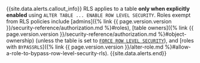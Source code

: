 {{site.data.alerts.callout_info}}
RLS applies to a table **only when explicitly enabled** using `ALTER TABLE ... ENABLE ROW LEVEL SECURITY`. Roles exempt from RLS policies include [admins]({% link {{ page.version.version }}/security-reference/authorization.md %}#roles), [table owners]({% link {{ page.version.version }}/security-reference/authorization.md %}#object-ownership) (unless the table is set to [`FORCE ROW LEVEL SECURITY`](#force-row-level-security)), and [roles with `BYPASSRLS`]({% link {{ page.version.version }}/alter-role.md %}#allow-a-role-to-bypass-row-level-security-rls).
{{site.data.alerts.end}}
